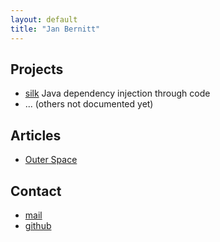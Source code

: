 ```yaml
---
layout: default
title: "Jan Bernitt"
---
```


## Projects

* [silk](http://jbee.github.io/silk/) Java dependency injection through code
* ... (others not documented yet)

## Articles

* [Outer Space](game.html)

## Contact

* [mail](mailto:jaanbernitt+jbee.se@gmail.com)
* [github](https://github.com/jbee)


